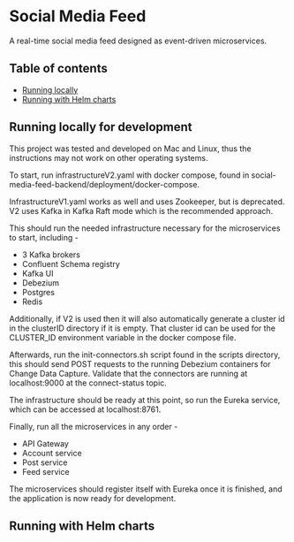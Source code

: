 # Social Media Feed

A real-time social media feed designed as event-driven microservices.

<h2>Table of contents</h2>

 * [Running locally](https://github.com/MustardPenguin/social-media-feed#Running-locally-for-development)
 * [Running with Helm charts](https://github.com/MustardPenguin/social-media-feed#Running-locally-for-development#Running-with-Helm-charts)


<h2>Running locally for development</h2>

This project was tested and developed on Mac and Linux, thus the instructions may not work on other operating systems.

To start, run infrastructureV2.yaml with docker compose, found in social-media-feed-backend/deployment/docker-compose. 

InfrastructureV1.yaml works as well and uses Zookeeper, but is deprecated. V2 uses Kafka in Kafka Raft mode which is the recommended approach.

This should run the needed infrastructure necessary for the microservices to start, including -
 * 3 Kafka brokers
 * Confluent Schema registry
 * Kafka UI
 * Debezium
 * Postgres
 * Redis

Additionally, if V2 is used then it will also automatically generate a cluster id in the clusterID directory if it is empty. That cluster id can be used for the CLUSTER_ID environment variable in the docker compose file.

Afterwards, run the init-connectors.sh script found in the scripts directory, this should send POST requests to the running Debezium containers for Change Data Capture. Validate that the connectors are running at localhost:9000 at the connect-status topic.

The infrastructure should be ready at this point, so run the Eureka service, which can be accessed at localhost:8761.

Finally, run all the microservices in any order -
 * API Gateway
 * Account service
 * Post service
 * Feed service

The microservices should register itself with Eureka once it is finished, and the application is now ready for development.

<h2>Running with Helm charts</h2>
